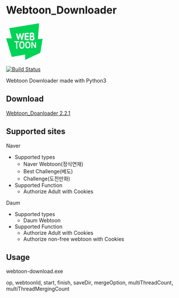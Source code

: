 # Webtoon_Downloader
<img alt="logo" src="./logo.png" width="100" height="100">  
  
[![Build Status](https://travis-ci.org/04SeoHyun/Webtoon_Downloader.svg?branch=master)](https://travis-ci.org/04SeoHyun/Webtoon_Downloader)  
  
Webtoon Downloader made with Python3

## Download
[Webtoon_Doanloader 2.2.1](https://github.com/04SeoHyun/Webtoon_Downloader/releases/tag/2.2.1)

## Supported sites
Naver
- Supported types
    - Naver Webtoon(정식연재)
    - Best Challenge(베도)
    - Challenge(도전만화)
- Supported Function
    - Authorize Adult with Cookies

Daum
- Supported types
    - Daum Webtoon
- Supported Function
    - Authorize Adult with Cookies
    - Authorize non-free webtoon with Cookies

## Usage
webtoon-download.exe

op, webtoonId, start, finish, saveDir, mergeOption, multiThreadCount, multiThreadMergingCount